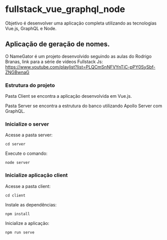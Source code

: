 # fullstack_vue_graphql_node

Objetivo é desenvolver uma aplicação completa utilizando as tecnologias Vue.js, GraphQL e Node.


## Aplicação de geração de nomes.

O NameGator é um projeto desenvolvido seguindo as aulas do Rodrigo Branas, link para a série de vídeos Fullstack Js:
https://www.youtube.com/playlist?list=PLQCmSnNFVYnTiC-pPY0SySbf-ZNGBwnaG


### Estrutura do projeto 

Pasta Client se encontra a aplicação desenvolvida em Vue.js.

Pasta Server se encontra a estrutura do banco utilizando Apollo Server com GraphQL.

### Inicialize o server

Acesse a pasta server:
```
cd server
```

Execute o comando:
```
node server
```

### Inicialize aplicação client

Acesse a pasta client:
```
cd client
```

Instale as dependências:
```
npm install
```

Inicialize a aplicação:
```
npm run serve
```



